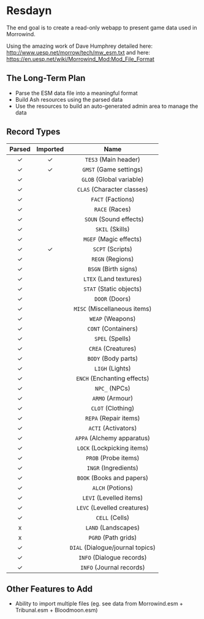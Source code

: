 # Resdayn

The end goal is to create a read-only webapp to present game data used in Morrowind.

Using the amazing work of Dave Humphrey detailed here: http://www.uesp.net/morrow/tech/mw_esm.txt and here: https://en.uesp.net/wiki/Morrowind_Mod:Mod_File_Format

## The Long-Term Plan

- Parse the ESM data file into a meaningful format
- Build Ash resources using the parsed data
- Use the resources to build an auto-generated admin area to manage the data

## Record Types

| Parsed | Imported | Name |
| :---:  | :---:    | :--: |
| ✓      | ✓        | `TES3` (Main header) |
| ✓      | ✓        | `GMST` (Game settings) |
| ✓      |          | `GLOB` (Global variable) |
| ✓      |          | `CLAS` (Character classes) |
| ✓      |          | `FACT` (Factions) |
| ✓      |          | `RACE` (Races) |
| ✓      |          |` SOUN` (Sound effects) |
| ✓      |          | `SKIL` (Skills) |
| ✓      |          | `MGEF` (Magic effects) |
| ✓      | ✓        | `SCPT` (Scripts) |
| ✓      |          | `REGN` (Regions) |
| ✓      |          | `BSGN` (Birth signs) |
| ✓      |          | `LTEX` (Land textures) |
| ✓      |          | `STAT` (Static objects) |
| ✓      |          | `DOOR` (Doors) |
| ✓      |          | `MISC` (Miscellaneous items) |
| ✓      |          | `WEAP` (Weapons) |
| ✓      |          | `CONT` (Containers) |
| ✓      |          | `SPEL` (Spells) |
| ✓      |          | `CREA` (Creatures) |
| ✓      |          | `BODY` (Body parts) |
| ✓      |          | `LIGH` (Lights) |
| ✓      |          | `ENCH` (Enchanting effects) |
| ✓      |          | `NPC_` (NPCs) |
| ✓      |          | `ARMO` (Armour) |
| ✓      |          | `CLOT` (Clothing) |
| ✓      |          | `REPA` (Repair items) |
| ✓      |          | `ACTI` (Activators) |
| ✓      |          | `APPA` (Alchemy apparatus) |
| ✓      |          | `LOCK` (Lockpicking items) |
| ✓      |          | `PROB` (Probe items) |
| ✓      |          | `INGR` (Ingredients) |
| ✓      |          | `BOOK` (Books and papers) |
| ✓      |          | `ALCH` (Potions) |
| ✓      |          | `LEVI` (Levelled items) |
| ✓      |          | `LEVC` (Levelled creatures) |
| ✓      |          | `CELL` (Cells) |
| x      |          | `LAND` (Landscapes) |
| x      |          | `PGRD` (Path grids) |
| ✓      |          | `DIAL` (Dialogue/journal topics) |
| ✓      |          | `INFO` (Dialogue records) |
| ✓      |          | `INFO` (Journal records) |

## Other Features to Add

* Ability to import multiple files (eg. see data from Morrowind.esm + Tribunal.esm + Bloodmoon.esm)
